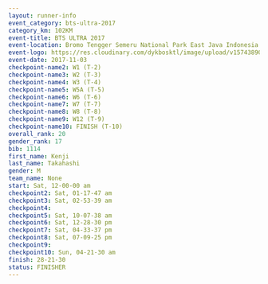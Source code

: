 ```yaml
---
layout: runner-info 
event_category: bts-ultra-2017 
category_km: 102KM 
event-title: BTS ULTRA 2017 
event-location: Bromo Tengger Semeru National Park East Java Indonesia 
event-logo: https://res.cloudinary.com/dykbosktl/image/upload/v1574389068/Logo/btsultra-profilpic_qfpjxb.png 
event-date: 2017-11-03 
checkpoint-name2: W1 (T-2) 
checkpoint-name3: W2 (T-3) 
checkpoint-name4: W3 (T-4) 
checkpoint-name5: W5A (T-5) 
checkpoint-name6: W6 (T-6) 
checkpoint-name7: W7 (T-7) 
checkpoint-name8: W8 (T-8) 
checkpoint-name9: W12 (T-9) 
checkpoint-name10: FINISH (T-10) 
overall_rank: 20
gender_rank: 17
bib: 1114
first_name: Kenji
last_name: Takahashi
gender: M
team_name: None
start: Sat, 12-00-00 am
checkpoint2: Sat, 01-17-47 am
checkpoint3: Sat, 02-53-39 am
checkpoint4: 
checkpoint5: Sat, 10-07-38 am
checkpoint6: Sat, 12-28-30 pm
checkpoint7: Sat, 04-33-37 pm
checkpoint8: Sat, 07-09-25 pm
checkpoint9: 
checkpoint10: Sun, 04-21-30 am
finish: 28-21-30
status: FINISHER
---
```

